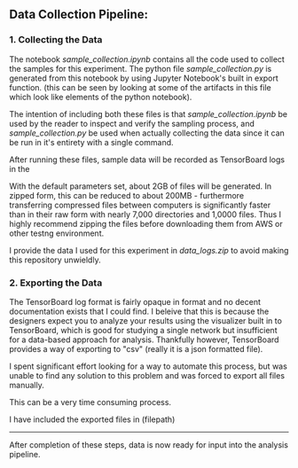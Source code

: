 ## Data Collection Pipeline:

### 1. Collecting the Data

The notebook *sample_collection.ipynb* contains all the code used to collect the samples for this experiment. 
The python file *sample_collection.py* is generated from this notebook by using Jupyter Notebook's built in export function. (this can be seen by looking at some of the artifacts in this file which look like elements of the python notebook).

The intention of including both these files is that *sample_collection.ipynb* be used by the reader to inspect and verify the sampling process, and *sample_collection.py* be used when actually collecting the data since it can be run in it's entirety with a single command. 

After running these files, sample data will be recorded as TensorBoard logs in the 

With the default parameters set, about 2GB of files will be generated. In zipped form, this can be reduced to about 200MB - furthermore transferring compressed files between computers is significantly faster than in their raw form with nearly 7,000 directories and 1,0000 files. Thus I highly recommend zipping the files before downloading them from AWS or other testng environment. 

I provide the data I used for this experiment in *data_logs.zip* to avoid making this repository unwieldly.


### 2. Exporting the Data 

The TensorBoard log format is fairly opaque in format and no decent documentation exists that I could find. I beleive that this is because the designers expect you to analyze your results using the visualizer built in to TensorBoard, which is good for studying a single network but insufficient for a data-based approach for analysis. Thankfully however, TensorBoard provides a way of exporting to "csv" (really it is a json formatted file).

I spent significant effort looking for a way to automate this process, but was unable to find any solution to this problem and was forced to export all files manually. 

This can be a very time consuming process.

I have included the exported files in (filepath)


---

After completion of these steps, data is now ready for input into the analysis pipeline.
